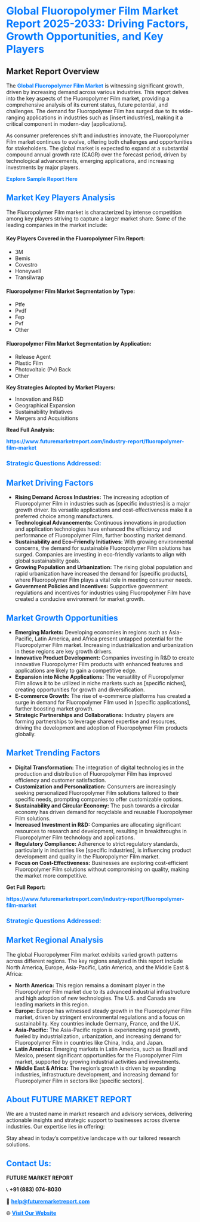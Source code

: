 <h1 style="color: #007BFF;">Global Fluoropolymer Film Market Report 2025-2033: Driving Factors, Growth Opportunities, and Key Players</h1>

<section id="overview">
<h2>Market Report Overview</h2>
<p>The <a href="https://www.futuremarketreport.com/industry-report/fluoropolymer-film-market" style="color: #007BFF; text-decoration: none;"><strong>Global Fluoropolymer Film Market</strong></a> is witnessing significant growth, driven by increasing demand across various industries. This report delves into the key aspects of the Fluoropolymer Film market, providing a comprehensive analysis of its current status, future potential, and challenges. The demand for Fluoropolymer Film has surged due to its wide-ranging applications in industries such as [insert industries], making it a critical component in modern-day [applications].</p>
<p>As consumer preferences shift and industries innovate, the Fluoropolymer Film market continues to evolve, offering both challenges and opportunities for stakeholders. The global market is expected to expand at a substantial compound annual growth rate (CAGR) over the forecast period, driven by technological advancements, emerging applications, and increasing investments by major players.</p>
</section>

<section id="overview">
<p><a href="https://www.futuremarketreport.com/request-sample/reportId=29620" style="color: #007BFF; text-decoration: none;"><strong>Explore Sample Report Here</strong></a></p>
</section>

<section id="key-players">
<h2 style="color: #007BFF;">Market Key Players Analysis</h2>
<p>The Fluoropolymer Film market is characterized by intense competition among key players striving to capture a larger market share. Some of the leading companies in the market include:</p>
<h4>Key Players Covered in the Fluoropolymer Film Report:</h4>
<ul><li>3M</li><li>Bemis</li><li>Covestro</li><li>Honeywell</li><li>Transilwrap</li></ul>
<h4>Fluoropolymer Film Market Segmentation by Type:</h4>
<ul><li>Ptfe</li><li>Pvdf</li><li>Fep</li><li>Pvf</li><li>Other</li></ul>

<h4>Fluoropolymer Film Market Segmentation by Application:</h4>
<ul><li>Release Agent</li><li>Plastic Film</li><li>Photovoltaic (Pv) Back</li><li>Other</li></ul>
<p><strong>Key Strategies Adopted by Market Players:</strong></p>
<ul>
<li>Innovation and R&D</li>
<li>Geographical Expansion</li>
<li>Sustainability Initiatives</li>
<li>Mergers and Acquisitions</li>
</ul>
</section>

<section>
<p><strong>Read Full Analysis: </strong></p><a href="https://www.futuremarketreport.com/industry-report/fluoropolymer-film-market" style="color: #007BFF; text-decoration: none;"><strong>https://www.futuremarketreport.com/industry-report/fluoropolymer-film-market</strong></a>
<h3 style="color: #007BFF;">Strategic Questions Addressed:</h3>
</section>

<section id="driving-factors">
<h2 style="color: #007BFF;">Market Driving Factors</h2>
<ul>
<li><strong>Rising Demand Across Industries:</strong> The increasing adoption of Fluoropolymer Film in industries such as [specific industries] is a major growth driver. Its versatile applications and cost-effectiveness make it a preferred choice among manufacturers.</li>
<li><strong>Technological Advancements:</strong> Continuous innovations in production and application technologies have enhanced the efficiency and performance of Fluoropolymer Film, further boosting market demand.</li>
<li><strong>Sustainability and Eco-Friendly Initiatives:</strong> With growing environmental concerns, the demand for sustainable Fluoropolymer Film solutions has surged. Companies are investing in eco-friendly variants to align with global sustainability goals.</li>
<li><strong>Growing Population and Urbanization:</strong> The rising global population and rapid urbanization have increased the demand for [specific products], where Fluoropolymer Film plays a vital role in meeting consumer needs.</li>
<li><strong>Government Policies and Incentives:</strong> Supportive government regulations and incentives for industries using Fluoropolymer Film have created a conducive environment for market growth.</li>
</ul>
</section>

<section id="growth-opportunities">
<h2 style="color: #007BFF;">Market Growth Opportunities</h2>
<ul>
<li><strong>Emerging Markets:</strong> Developing economies in regions such as Asia-Pacific, Latin America, and Africa present untapped potential for the Fluoropolymer Film market. Increasing industrialization and urbanization in these regions are key growth drivers.</li>
<li><strong>Innovative Product Development:</strong> Companies investing in R&D to create innovative Fluoropolymer Film products with enhanced features and applications are likely to gain a competitive edge.</li>
<li><strong>Expansion into Niche Applications:</strong> The versatility of Fluoropolymer Film allows it to be utilized in niche markets such as [specific niches], creating opportunities for growth and diversification.</li>
<li><strong>E-commerce Growth:</strong> The rise of e-commerce platforms has created a surge in demand for Fluoropolymer Film used in [specific applications], further boosting market growth.</li>
<li><strong>Strategic Partnerships and Collaborations:</strong> Industry players are forming partnerships to leverage shared expertise and resources, driving the development and adoption of Fluoropolymer Film products globally.</li>
</ul>
</section>

<section id="trending-factors">
<h2 style="color: #007BFF;">Market Trending Factors</h2>
<ul>
<li><strong>Digital Transformation:</strong> The integration of digital technologies in the production and distribution of Fluoropolymer Film has improved efficiency and customer satisfaction.</li>
<li><strong>Customization and Personalization:</strong> Consumers are increasingly seeking personalized Fluoropolymer Film solutions tailored to their specific needs, prompting companies to offer customizable options.</li>
<li><strong>Sustainability and Circular Economy:</strong> The push towards a circular economy has driven demand for recyclable and reusable Fluoropolymer Film solutions.</li>
<li><strong>Increased Investment in R&D:</strong> Companies are allocating significant resources to research and development, resulting in breakthroughs in Fluoropolymer Film technology and applications.</li>
<li><strong>Regulatory Compliance:</strong> Adherence to strict regulatory standards, particularly in industries like [specific industries], is influencing product development and quality in the Fluoropolymer Film market.</li>
<li><strong>Focus on Cost-Effectiveness:</strong> Businesses are exploring cost-efficient Fluoropolymer Film solutions without compromising on quality, making the market more competitive.</li>
</ul>
</section>

<section>
<p><strong>Get Full Report: </strong></p><a href="https://www.futuremarketreport.com/industry-report/fluoropolymer-film-market" style="color: #007BFF; text-decoration: none;"><strong>https://www.futuremarketreport.com/industry-report/fluoropolymer-film-market</strong></a>
<h3 style="color: #007BFF;">Strategic Questions Addressed:</h3>
</section>


<section id="regional-analysis">
<h2 style="color: #007BFF;">Market Regional Analysis</h2>
<p>The global Fluoropolymer Film market exhibits varied growth patterns across different regions. The key regions analyzed in this report include North America, Europe, Asia-Pacific, Latin America, and the Middle East & Africa:</p>
<ul>
<li><strong>North America:</strong> This region remains a dominant player in the Fluoropolymer Film market due to its advanced industrial infrastructure and high adoption of new technologies. The U.S. and Canada are leading markets in this region.</li>
<li><strong>Europe:</strong> Europe has witnessed steady growth in the Fluoropolymer Film market, driven by stringent environmental regulations and a focus on sustainability. Key countries include Germany, France, and the U.K.</li>
<li><strong>Asia-Pacific:</strong> The Asia-Pacific region is experiencing rapid growth, fueled by industrialization, urbanization, and increasing demand for Fluoropolymer Film in countries like China, India, and Japan.</li>
<li><strong>Latin America:</strong> Emerging markets in Latin America, such as Brazil and Mexico, present significant opportunities for the Fluoropolymer Film market, supported by growing industrial activities and investments.</li>
<li><strong>Middle East & Africa:</strong> The region’s growth is driven by expanding industries, infrastructure development, and increasing demand for Fluoropolymer Film in sectors like [specific sectors].</li>
</ul>
</section>

<footer>
<h2 style="color: #007BFF;">About FUTURE MARKET REPORT</h2>
<p>We are a trusted name in market research and advisory services, delivering actionable insights and strategic support to businesses across diverse industries. Our expertise lies in offering:</p>

<p>Stay ahead in today’s competitive landscape with our tailored research solutions.</p>

<h2 style="color: #007BFF;">Contact Us:</h2>
<p><strong>FUTURE MARKET REPORT</strong></p>
<p>📞 <strong>+91 (883) 074-8030</strong></p>
<p>📧 <strong><a href="mailto:help@futuremarketreport.com" style="color: #007BFF;">help@futuremarketreport.com</a></strong></p>
<p>🌐 <strong><a href="https://www.futuremarketreport.com/" style="color: #007BFF;">Visit Our Website</a></strong></p>
</footer>
